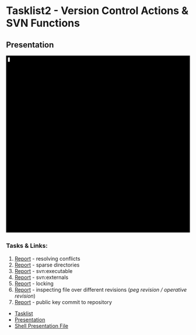 # Tasklist2 - Version Control Actions & SVN Functions

## Presentation

![Presentation (a .gif file)](Presentation.gif "Tasklist2 Presentation")

### Tasks & Links:
1. [Report](/Tasklist2/Task1.md) - resolving conflicts
2. [Report](/Tasklist2/Task2.md) - sparse directories
3. [Report](/Tasklist2/Task3.md) - svn:executable
4. [Report](/Tasklist2/Task4.md) - svn:externals
5. [Report](/Tasklist2/Task5.md) - locking
6. [Report](/Tasklist2/Task6.md) - inspecting file over different revisions (_peg revision / operative revision_)
6. [Report](/Tasklist2/Task7.md) - public key commit to repository

- [Tasklist](/Tasklist2/Tasks.pdf)
- [Presentation](/Tasklist2/Presentation.gif)
- [Shell Presentation File](/Tasklist2/Presentation.cast)
